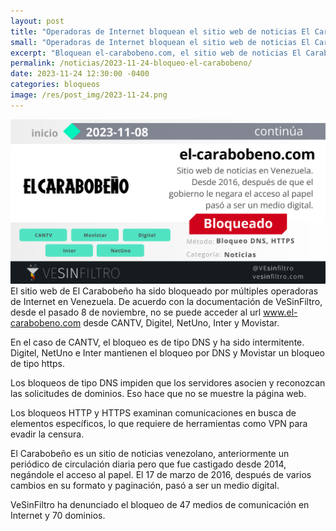 ```yaml
---
layout: post
title: "Operadoras de Internet bloquean el sitio web de noticias El Carabobeño"
small: "Operadoras de Internet bloquean el sitio web de noticias El Carabobeño"
excerpt: "Bloquean el-carabobeno.com, el sitio web de noticias El Carabobeño"
permalink: /noticias/2023-11-24-bloqueo-el-carabobeno/
date: 2023-11-24 12:30:00 -0400
categories: bloqueos
image: /res/post_img/2023-11-24.png
---
```

![](/res/post_img/2023-11-24.png)
El sitio web de El Carabobeño ha sido bloqueado por múltiples operadoras de Internet en Venezuela. De acuerdo con la documentación de VeSinFiltro, desde el pasado 8 de noviembre, no se puede acceder al url www.el-carabobeno.com desde CANTV, Digitel, NetUno, Inter y Movistar.

En el caso de CANTV, el bloqueo es de tipo DNS y ha sido intermitente. Digitel, NetUno e Inter mantienen el bloqueo por DNS y Movistar un bloqueo de tipo https.

Los bloqueos de tipo DNS impiden que los servidores asocien y reconozcan las solicitudes de dominios. Eso hace que no se muestre la página web. 

Los bloqueos HTTP y HTTPS examinan comunicaciones en busca de elementos específicos, lo que requiere de herramientas como VPN para evadir la censura.

El Carabobeño es un sitio de noticias venezolano, anteriormente un periódico de circulación diaria pero que fue castigado desde 2014, negándole el acceso al papel. El 17 de marzo de 2016, después de varios cambios en su formato y paginación, pasó a ser un medio digital.

VeSinFiltro ha denunciado el bloqueo de 47 medios de comunicación en Internet y 70 dominios.
